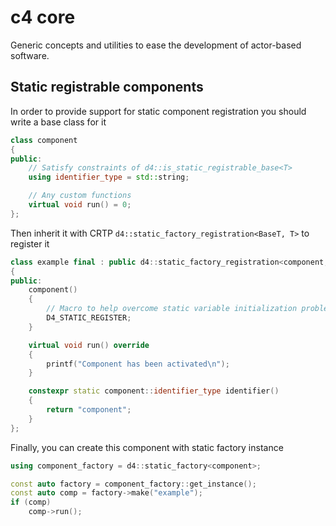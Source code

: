 # c4 core

Generic concepts and utilities to ease the development of actor-based software.

## Static registrable components

In order to provide support for static component registration you should write a base class for it

```cpp
class component
{
public:
    // Satisfy constraints of d4::is_static_registrable_base<T>
	using identifier_type = std::string;

	// Any custom functions
	virtual void run() = 0;
};
```

Then inherit it with CRTP `d4::static_factory_registration<BaseT, T>` to register it
```cpp
class example final : public d4::static_factory_registration<component, example>
{
public:
	component()
	{
		// Macro to help overcome static variable initialization problems
		D4_STATIC_REGISTER;
	}

	virtual void run() override
	{
		printf("Component has been activated\n");
	}

	constexpr static component::identifier_type identifier()
    {
        return "component";
    }
};
```

Finally, you can create this component with static factory instance

```cpp
using component_factory = d4::static_factory<component>;

const auto factory = component_factory::get_instance();
const auto comp = factory->make("example");
if (comp)
	comp->run();
```

